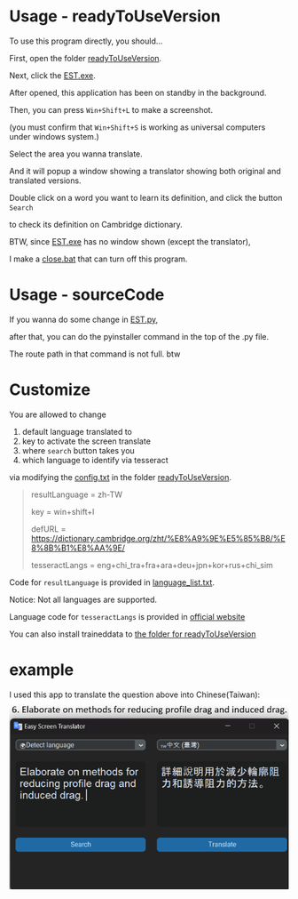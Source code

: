 # Usage - readyToUseVersion
To use this program directly, you should...

First, open the folder [readyToUseVersion](readyToUseVersion).

Next, click the [EST.exe](readyToUseVersion/EST.exe). 

After opened, this application has been on standby in the background.

Then, you can press `Win+Shift+L` to make a screenshot.

(you must confirm that `Win+Shift+S` is working as universal computers under windows system.)

Select the area you wanna translate. 

And it will popup a window showing a translator showing both original and translated versions.

Double click on a word you want to learn its definition, and click the button `Search`

to check its definition on Cambridge dictionary.

BTW, since [EST.exe](readyToUseVersion/EST.exe) has no window shown (except the translator), 

I make a [close.bat](readyToUseVersion/close.bat) that can turn off this program.

# Usage - sourceCode
If you wanna do some change in [EST.py](sourceCode/EST.py),

after that, you can do the pyinstaller command in the top of the .py file.

The route path in that command is not full. btw

# Customize
You are allowed to change

1. default language translated to
2. key to activate the screen translate
3. where `search` button takes you
4. which language to identify via tesseract

via modifying the [config.txt](readyToUseVersion/config.txt) in the folder [readyToUseVersion](readyToUseVersion).

> resultLanguage = zh-TW
> 
> key = win+shift+l
> 
> defURL = https://dictionary.cambridge.org/zht/%E8%A9%9E%E5%85%B8/%E8%8B%B1%E8%AA%9E/<word>
> 
> tesseractLangs = eng+chi_tra+fra+ara+deu+jpn+kor+rus+chi_sim

Code for `resultLanguage` is provided in [language_list.txt](readyToUseVersion/language_list.txt).

Notice: Not all languages are supported.

Language code for `tesseractLangs` is provided in [official website](https://tesseract-ocr.github.io/tessdoc/Data-Files.html#:~:text=Data%20Files%20for%20Version%204.00%20(November%2029%2C%202016))

You can also install traineddata to [the folder for readyToUseVersion](readyToUseVersion/_internal/Tesseract-OCR/tessdata)

# example
I used this app to translate the question above into Chinese(Taiwan):
![Image](https://github.com/BigBlueW/Easy-Screen-Translator/blob/main/%E8%9E%A2%E5%B9%95%E6%93%B7%E5%8F%96%E7%95%AB%E9%9D%A2%202024-10-24%20190704.png)